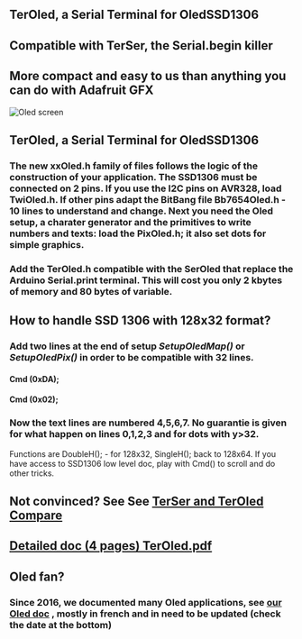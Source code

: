 ##  TerOled, a Serial Terminal for OledSSD1306
##  Compatible with TerSer, the Serial.begin killer
##  More compact and easy to us than anything you can do with Adafruit GFX

![Oled screen](/TerOled.jpg)

##  TerOled, a Serial Terminal for OledSSD1306

### The new xxOled.h family of files follows the logic of the construction of your application. The SSD1306 must be connected on 2 pins. If you use the I2C pins on AVR328, load  TwiOled.h. If other pins adapt the BitBang file Bb7654Oled.h - 10 lines to understand and change. Next you need the Oled setup, a charater generator and the primitives to write numbers and texts: load the PixOled.h; it also set dots for simple graphics. 
### Add the TerOled.h  compatible with the SerOled that replace the Arduino Serial.print terminal. This will cost you only 2  kbytes of memory and 80 bytes of variable.


## How to handle SSD 1306 with 128x32 format?
### Add two lines at the end of setup _SetupOledMap()_ or _SetupOledPix()_ in order to be compatible with 32 lines.
 ####   Cmd (0xDA);
 ####   Cmd (0x02);
### Now the text lines are numbered 4,5,6,7. No guarantie is given for what happen on lines 0,1,2,3 and for dots with y>32.
Functions are DoubleH(); - for 128x32,  SingleH(); back to 128x64. If you have access to SSD1306 low level doc, play with Cmd() to scroll and do other tricks.

## Not convinced? See See __[TerSer and TerOled Compare][2]__ 
## __[Detailed doc (4 pages) TerOled.pdf ][1]__
## Oled fan?
### Since 2016, we documented many Oled applications, see __[our  Oled doc][3]__ , mostly in french and in need to be updated (check the date at the bottom)
[1]: http://www.didel.com/TerOled.pdf
[2]: http://www.didel.com/TerCompare.pdf
[3]: http://www.didel.com/Oled.html
